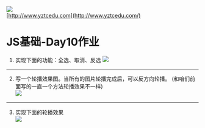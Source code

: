 ![](http://www.yztcedu.com/images/logo.png)     
[http://www.yztcedu.com](http://www.yztcedu.com/)  
# JS基础-Day10作业
1. 实现下面的功能：全选、取消、反选
   ![](http://o7cqr8cfk.bkt.clouddn.com/public/16-12-9/1403904.jpg)



---
2. 写一个轮播效果图。当所有的图片轮播完成后，可以反方向轮播。 (和咱们前面写的一直一个方法轮播效果不一样)      
   ![](http://o7cqr8cfk.bkt.clouddn.com/public/16-12-9/54223627.jpg)

---
3. 实现下面的轮播效果       
   ![](http://o7cqr8cfk.bkt.clouddn.com/public/16-12-9/5734905.jpg)
